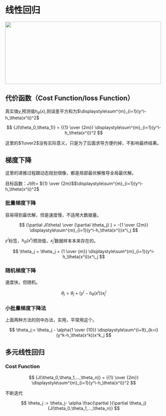 # 线性回归

<img src="http://markdown-img.waterbang.top/machineLearning/costFunction.jpg" height="200" width="500">

## 代价函数（Cost Function/loss Function）

真实值y,预测值$h_\theta(x)$,则误差平方和为$\displaystyle\sum^{m}_{i=1}(y^i-h_\theta(x^i))^2$

$$
{J(\theta_0,\theta_1)} = {{1} \over {2m}} \displaystyle\sum^{m}_{i=1}(y^i-h_\theta(x^i))^2
$$

这里的$1\over2$没有实际意义，只是为了后面求导方便约掉，不影响最终结果。

## 梯度下降

这里的递推过程跟动态规划很像，都是局部最优解推导全局最优解。

目标函数：$J(\theta) =$ ${1} \over {2m}$$\displaystyle\sum^{m}_{i=1}(y^i-h_\theta(x^i))^2$

### 批量梯度下降

容易得到最优解，但是速度慢，不适用大数据量。

$$
{\partial J(\theta) \over {\partial \theta_j} } = -{1 \over {2m}} \displaystyle\sum^{m}_{i=1}(y^i-h_\theta(x^i))x^i_j
$$

$y^i$标签，$h_\theta(x^i)$预测值，$x^i_j$数据样本本来存在的。

$$
\theta_j =  \theta_j + {1 \over {m}} \displaystyle\sum^{m}_{i=1}(y^i-h_\theta(x^i))x^i_j
$$


### 随机梯度下降

速度快，但随机。

$$
\theta_j =  \theta_j + (y^i-h_\theta(x^i))x^i_j
$$


### 小批量梯度下降法

上面两种方法的则中办法，实用，平常用这个。


$$
\theta_j:=  \theta_j - \alpha{1 \over {10}} \displaystyle\sum^{i+9}_{k=i}(y^k-h_\theta(x^k))x^k_j
$$

## 多元线性回归

### Cost Function

$$
{J(\theta_0,\theta_1,...,\theta_n)} = {{1} \over {2m}} \displaystyle\sum^{m}_{i=1}(y^i-h_\theta(x^i))^2
$$

不断迭代

$$
\theta_j := \theta_j- \alpha \frac{\partial }{\partial \theta_j}{J(\theta_0,\theta_1,...,\theta_n)}
$$